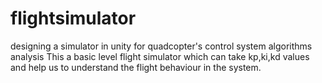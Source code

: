 # flightsimulator
designing a simulator in unity for quadcopter's control system algorithms analysis
This a basic level flight simulator which can take kp,ki,kd values and help us to understand the flight behaviour in the system.
